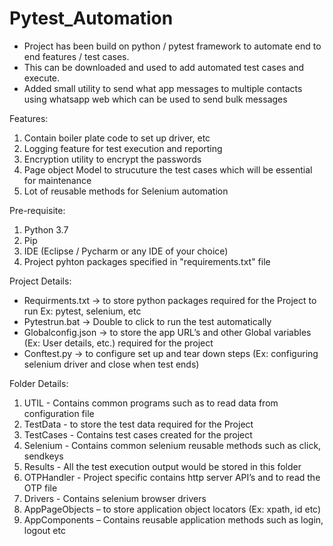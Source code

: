 # Pytest_Automation

* Project has been build on python / pytest framework to automate end to end features / test cases. 
* This can be downloaded and used to add automated test cases and execute.
* Added small utility to send what app messages to multiple contacts using whatsapp web which can be used to send bulk messages

Features:
1) Contain boiler plate code to set up driver, etc
2) Logging feature for test execution and reporting
3) Encryption utility to encrypt the passwords
4) Page object Model to strucuture the test cases which will be essential for maintenance
5) Lot of reusable methods for Selenium automation

Pre-requisite:
1)	Python 3.7
2)	Pip
3)	IDE (Eclipse / Pycharm or any IDE of your choice)
4)  Project pyhton packages specified in "requirements.txt" file

Project Details:

* Requirments.txt -> to store python packages required for the Project to run
  Ex: pytest, selenium, etc
* Pytestrun.bat -> Double to click to run the test automatically
* Globalconfig.json -> to store the app URL’s and other Global variables (Ex: User details, etc.) required for the project
* Conftest.py -> to configure set up and tear down steps (Ex: configuring selenium driver and close when test ends)

Folder Details:

1) UTIL - Contains common programs such as to read data from configuration file
2) TestData - to store the test data required for the Project
3) TestCases - Contains test cases created for the project
4) Selenium - Contains common selenium reusable methods such as click, sendkeys
5) Results - All the test execution output would be stored in this folder
6) OTPHandler - Project specific contains http server API’s and to read the OTP file
7) Drivers - Contains selenium browser drivers
8) AppPageObjects – to store application object locators (Ex: xpath, id etc)
9) AppComponents – Contains reusable application methods such as login, logout etc
